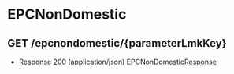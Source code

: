 # EPCNonDomestic


## GET /epcnondomestic/{parameterLmkKey}
- Response 200 (application/json)
[EPCNonDomesticResponse](EPCNonDomesticResponse.md)

